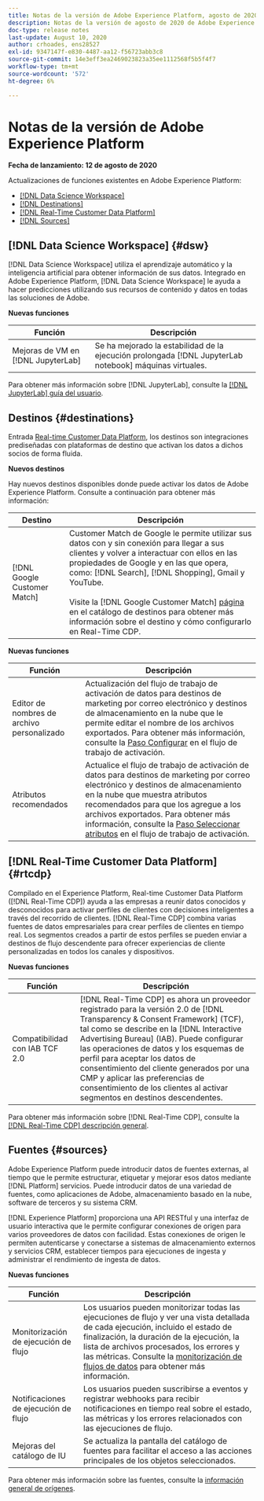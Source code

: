 ```yaml
---
title: Notas de la versión de Adobe Experience Platform, agosto de 2020
description: Notas de la versión de agosto de 2020 de Adobe Experience Platform.
doc-type: release notes
last-update: August 10, 2020
author: crhoades, ens28527
exl-id: 9347147f-e830-4487-aa12-f56723abb3c8
source-git-commit: 14e3eff3ea2469023823a35ee1112568f5b5f4f7
workflow-type: tm+mt
source-wordcount: '572'
ht-degree: 6%

---
```


# Notas de la versión de Adobe Experience Platform

**Fecha de lanzamiento: 12 de agosto de 2020**

Actualizaciones de funciones existentes en Adobe Experience Platform:

- [[!DNL Data Science Workspace]](#dsw)
- [[!DNL Destinations]](#destinations)
- [[!DNL Real-Time Customer Data Platform]](#rtcdp)
- [[!DNL Sources]](#sources)

## [!DNL Data Science Workspace] {#dsw}

[!DNL Data Science Workspace] utiliza el aprendizaje automático y la inteligencia artificial para obtener información de sus datos. Integrado en Adobe Experience Platform, [!DNL Data Science Workspace] le ayuda a hacer predicciones utilizando sus recursos de contenido y datos en todas las soluciones de Adobe.

**Nuevas funciones**

| Función | Descripción |
| ------- | ----------- |
| Mejoras de VM en [!DNL JupyterLab] | Se ha mejorado la estabilidad de la ejecución prolongada [!DNL JupyterLab notebook] máquinas virtuales. |

Para obtener más información sobre [!DNL JupyterLab], consulte la [[!DNL JupyterLab] guía del usuario](../../data-science-workspace/jupyterlab/overview.md).

## Destinos {#destinations}

Entrada [Real-time Customer Data Platform](../../rtcdp/overview.md), los destinos son integraciones prediseñadas con plataformas de destino que activan los datos a dichos socios de forma fluida.

**Nuevos destinos**

Hay nuevos destinos disponibles donde puede activar los datos de Adobe Experience Platform. Consulte a continuación para obtener más información:

| Destino | Descripción |
|--- | ---|
| [!DNL Google Customer Match] | Customer Match de Google le permite utilizar sus datos con y sin conexión para llegar a sus clientes y volver a interactuar con ellos en las propiedades de Google y en las que opera, como: [!DNL Search], [!DNL Shopping], Gmail y YouTube. <br><br> Visite la [!DNL Google Customer Match] [página](../../destinations/catalog/advertising/google-customer-match.md) en el catálogo de destinos para obtener más información sobre el destino y cómo configurarlo en Real-Time CDP. |

**Nuevas funciones**

| Función | Descripción |
|------- | -----------|
| Editor de nombres de archivo personalizado | Actualización del flujo de trabajo de activación de datos para destinos de marketing por correo electrónico y destinos de almacenamiento en la nube que le permite editar el nombre de los archivos exportados. Para obtener más información, consulte la [ Paso Configurar](../../destinations/ui/activate-batch-profile-destinations.md) en el flujo de trabajo de activación. |
| Atributos recomendados | Actualice el flujo de trabajo de activación de datos para destinos de marketing por correo electrónico y destinos de almacenamiento en la nube que muestra atributos recomendados para que los agregue a los archivos exportados. Para obtener más información, consulte la [Paso Seleccionar atributos](../../destinations/ui/activate-batch-profile-destinations.md) en el flujo de trabajo de activación. |

## [!DNL Real-Time Customer Data Platform] {#rtcdp}

Compilado en el Experience Platform, Real-time Customer Data Platform ([!DNL Real-Time CDP]) ayuda a las empresas a reunir datos conocidos y desconocidos para activar perfiles de clientes con decisiones inteligentes a través del recorrido de clientes. [!DNL Real-Time CDP] combina varias fuentes de datos empresariales para crear perfiles de clientes en tiempo real. Los segmentos creados a partir de estos perfiles se pueden enviar a destinos de flujo descendente para ofrecer experiencias de cliente personalizadas en todos los canales y dispositivos.

**Nuevas funciones**

| Función | Descripción |
| ------- | ----------- |
| Compatibilidad con IAB TCF 2.0 | [!DNL Real-Time CDP] es ahora un proveedor registrado para la versión 2.0 de [!DNL Transparency & Consent Framework] (TCF), tal como se describe en la [!DNL Interactive Advertising Bureau] (IAB). Puede configurar las operaciones de datos y los esquemas de perfil para aceptar los datos de consentimiento del cliente generados por una CMP y aplicar las preferencias de consentimiento de los clientes al activar segmentos en destinos descendentes. |

Para obtener más información sobre [!DNL Real-Time CDP], consulte la [[!DNL Real-Time CDP] descripción general](../../rtcdp/overview.md).

## Fuentes {#sources}

Adobe Experience Platform puede introducir datos de fuentes externas, al tiempo que le permite estructurar, etiquetar y mejorar esos datos mediante [!DNL Platform] servicios. Puede introducir datos de una variedad de fuentes, como aplicaciones de Adobe, almacenamiento basado en la nube, software de terceros y su sistema CRM.

[!DNL Experience Platform] proporciona una API RESTful y una interfaz de usuario interactiva que le permite configurar conexiones de origen para varios proveedores de datos con facilidad. Estas conexiones de origen le permiten autenticarse y conectarse a sistemas de almacenamiento externos y servicios CRM, establecer tiempos para ejecuciones de ingesta y administrar el rendimiento de ingesta de datos.

**Nuevas funciones**

| Función | Descripción |
| ------- | ----------- |
| Monitorización de ejecución de flujo | Los usuarios pueden monitorizar todas las ejecuciones de flujo y ver una vista detallada de cada ejecución, incluido el estado de finalización, la duración de la ejecución, la lista de archivos procesados, los errores y las métricas. Consulte la [monitorización de flujos de datos](../../sources/tutorials/ui/monitor.md) para obtener más información. |
| Notificaciones de ejecución de flujo | Los usuarios pueden suscribirse a eventos y registrar webhooks para recibir notificaciones en tiempo real sobre el estado, las métricas y los errores relacionados con las ejecuciones de flujo. |
| Mejoras del catálogo de IU | Se actualiza la pantalla del catálogo de fuentes para facilitar el acceso a las acciones principales de los objetos seleccionados. |

Para obtener más información sobre las fuentes, consulte la [información general de orígenes](../../sources/home.md).
